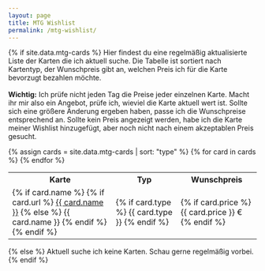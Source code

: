 ```yaml
---
layout: page
title: MTG Wishlist
permalink: /mtg-wishlist/
---
```


{% if site.data.mtg-cards %}
Hier findest du eine regelmäßig aktualisierte Liste der Karten die ich aktuell suche. Die Tabelle ist sortiert nach Kartentyp, der Wunschpreis gibt an, welchen Preis ich für die Karte bevorzugt bezahlen möchte.  
<br />
<strong>Wichtig:</strong> Ich prüfe nicht jeden Tag die Preise jeder einzelnen Karte. Macht ihr mir also ein Angebot, prüfe ich, wieviel die Karte aktuell wert ist. Sollte sich eine größere Änderung ergeben haben, passe ich die Wunschpreise entsprechend an. Sollte kein Preis angezeigt werden, habe ich die Karte meiner Wishlist hinzugefügt, aber noch nicht nach einem akzeptablen Preis gesucht.

<table>
    <tr>
        <th>Karte</th>
        <th>Typ</th>
        <th>Wunschpreis</th>
    </tr>
        {% assign cards = site.data.mtg-cards | sort: "type" %}
        {% for card in cards %}
            <tr>
                <td>
                    {% if card.name %}
                        {% if card.url %}
                            <a href="{{ card.url }}">{{ card.name }}</a>
                        {% else %}
                            {{ card.name }}
                        {% endif %}
                    {% endif %}
                </td>
                <td>
                    {% if card.type %}
                        {{ card.type }}
                    {% endif %}
                </td>
                <td>
                    {% if card.price %}
                        {{ card.price }} €
                    {% endif %}
                </td>
            </tr>
        {% endfor %}
</table>
{% else %}
Aktuell suche ich keine Karten. Schau gerne regelmäßig vorbei.
{% endif %}